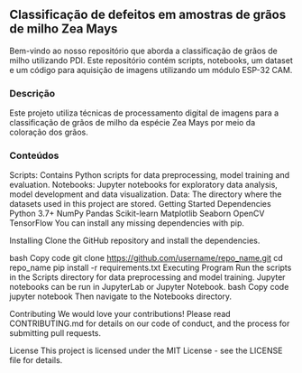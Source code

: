 <!-- ## Machine Learning and Digital Image Processing Repository -->
## Classificação de defeitos em amostras de grãos de milho Zea Mays
<!-- Welcome to our Machine Learning and Digital Image Processing Repository. This repository contains scripts, notebooks, and datasets used to develop and implement various machine learning models and digital image processing techniques. -->
Bem-vindo ao nosso repositório que aborda a classificação de grãos de milho utilizando PDI. Este repositório contém scripts, notebooks, um dataset e um código para aquisição de imagens utilizando um módulo ESP-32 CAM.

<!-- ### Description -->
### Descrição
Este projeto utiliza técnicas de processamento digital de imagens para a classificação de grãos de milho da espécie Zea Mays por meio da coloração dos grãos.

### Conteúdos
<!-- ### Contents -->
Scripts: Contains Python scripts for data preprocessing, model training and evaluation.
Notebooks: Jupyter notebooks for exploratory data analysis, model development and data visualization.
Data: The directory where the datasets used in this project are stored.
Getting Started
Dependencies
Python 3.7+
NumPy
Pandas
Scikit-learn
Matplotlib
Seaborn
OpenCV
TensorFlow
You can install any missing dependencies with pip.

Installing
Clone the GitHub repository and install the dependencies.

bash
Copy code
git clone https://github.com/username/repo_name.git
cd repo_name
pip install -r requirements.txt
Executing Program
Run the scripts in the Scripts directory for data preprocessing and model training.
Jupyter notebooks can be run in JupyterLab or Jupyter Notebook.
bash
Copy code
jupyter notebook
Then navigate to the Notebooks directory.

Contributing
We would love your contributions! Please read CONTRIBUTING.md for details on our code of conduct, and the process for submitting pull requests.

License
This project is licensed under the MIT License - see the LICENSE file for details.
